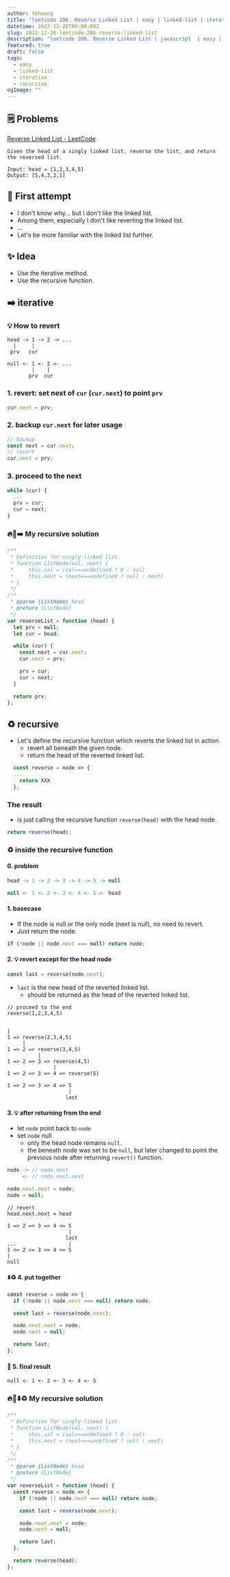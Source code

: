 ```yaml
---
author: tkhwang
title: "leetcode 206. Reverse Linked List | easy | linked-list | iterative | recursive"
datetime: 2022-12-26T00:00:00Z
slug: 2022-12-26-leetcode-206-reverse-linked-list
description: "leetcode 206. Reverse Linked List | javascript  | easy | linked-list | iterative | recursive"
featured: true
draft: false
tags:
  - easy
  - linked-list
  - iterative
  - recursive
ogImage: ""
---
```


## 🗒️ Problems

[Reverse Linked List - LeetCode](https://leetcode.com/problems/reverse-linked-list/)

```
Given the head of a singly linked list, reverse the list, and return the reversed list.
```

```
Input: head = [1,2,3,4,5]
Output: [5,4,3,2,1]
```

## 🤔 First attempt

- I don't know why... but I don't like the linked list.
- Among them, especially I don't like reverting the linked list.
- ...
- Let's be more familiar with the linked list further.

## ✨ Idea

- Use the iterative method.
- Use the recursive function.

## ➡️ iterative

### 💡 How to revert

```
head -> 1 -> 2 -> ...
  |     |
 prv   cur

null <- 1 <- 2 <- ...
        |    |
       prv  cur
```

### 1. revert: set next of `cur` (`cur.next`) to point `prv`

```javascript
cur.next = prv;
```

### 2. backup `cur.next` for later usage

```javascript
// backup
const next = cur.next;
// revert
cur.next = prv;
```

### 3. proceed to the next

```javascript
while (cur) {
  ...
  prv = cur;
  cur = next;
}
```

### 🔥🔗➡️ My recursive solution

```javascript
/**
 * Definition for singly-linked list.
 * function ListNode(val, next) {
 *     this.val = (val===undefined ? 0 : val)
 *     this.next = (next===undefined ? null : next)
 * }
 */
/**
 * @param {ListNode} head
 * @return {ListNode}
 */
var reverseList = function (head) {
  let prv = null;
  let cur = head;

  while (cur) {
    const next = cur.next;
    cur.next = prv;

    prv = cur;
    cur = next;
  }

  return prv;
};
```

## ♻️ recursive

- Let's define the recursive function which reverts the linked list in action.
  - revert all beneath the given node.
  - return the head of the reverted linked list.

```javascript
  const reverse = node => {
  ...
    return XXX
  };
```

### The result

- is just calling the recursive function `reverse(head)` with the head node.

```javascript
return reverse(head);
```

### ♻️ inside the recursive function

#### 0. problem

```javascript
head -> 1 -> 2 -> 3 -> 4 -> 5 -> null

null <- 1 <- 2 <- 3 <- 4 <- 5 <- head
```

#### 1. basecase

- If the node is null or the only node (next is null), no need to revert.
- Just return the node.

```javascript
if (!node || node.next === null) return node;
```

#### 2. 💡 revert except for the head node

```javascript
const last = reverse(node.next);
```

- `last` is the new head of the reverted linked list.
  - should be returned as the head of the reverted linked list.

```
// proceed to the end
reverse(1,2,3,4,5)


|
1 => reverse(2,3,4,5)
     |
1 => 2 => reverse(3,4,5)
          |
1 => 2 => 3 => reverse(4,5)
               |
1 => 2 => 3 => 4 => reverse(5)

1 => 2 => 3 => 4 => 5
                    |
                   last
```

#### 3. 💡 after returning from the end

- let `node` point back to `node`
- set `node` null
  - only the head node remains `null`.
  - the beneath node was set to be `null`, but later changed to point the previous node after returning `revert()` function.

```javascript
node -> // node.next
     <- // node.next.next

node.next.next = node;
node = null;
```

```
// revert
head.next.next = head

1 => 2 => 3 => 4 <= 5
                    |
                   last
...                 |
1 <= 2 <= 3 <= 4 <= 5
|
null
```

#### ⬇️♻️ 4. put together

```javascript
const reverse = node => {
  if (!node || node.next === null) return node;

  const last = reverse(node.next);

  node.next.next = node;
  node.next = null;

  return last;
};
```

#### 🔗 5. final result

```
null <- 1 <- 2 <- 3 <- 4 <- 5
```

### 🔥🔗⬇️♻️ My recursive solution

```javascript
/**
 * Definition for singly-linked list.
 * function ListNode(val, next) {
 *     this.val = (val===undefined ? 0 : val)
 *     this.next = (next===undefined ? null : next)
 * }
 */
/**
 * @param {ListNode} head
 * @return {ListNode}
 */
var reverseList = function (head) {
  const reverse = node => {
    if (!node || node.next === null) return node;

    const last = reverse(node.next);

    node.next.next = node;
    node.next = null;

    return last;
  };

  return reverse(head);
};
```
